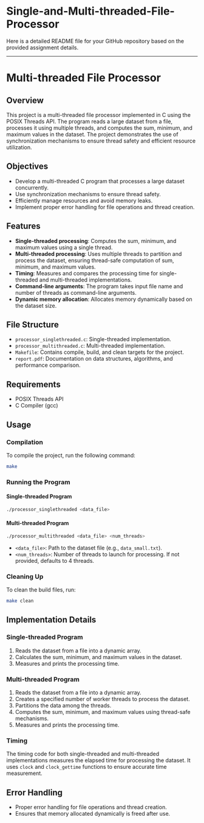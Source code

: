 # Single-and-Multi-threaded-File-Processor
Here is a detailed README file for your GitHub repository based on the provided assignment details.

---

# Multi-threaded File Processor

## Overview

This project is a multi-threaded file processor implemented in C using the POSIX Threads API. The program reads a large dataset from a file, processes it using multiple threads, and computes the sum, minimum, and maximum values in the dataset. The project demonstrates the use of synchronization mechanisms to ensure thread safety and efficient resource utilization.

## Objectives

- Develop a multi-threaded C program that processes a large dataset concurrently.
- Use synchronization mechanisms to ensure thread safety.
- Efficiently manage resources and avoid memory leaks.
- Implement proper error handling for file operations and thread creation.

## Features

- **Single-threaded processing**: Computes the sum, minimum, and maximum values using a single thread.
- **Multi-threaded processing**: Uses multiple threads to partition and process the dataset, ensuring thread-safe computation of sum, minimum, and maximum values.
- **Timing**: Measures and compares the processing time for single-threaded and multi-threaded implementations.
- **Command-line arguments**: The program takes input file name and number of threads as command-line arguments.
- **Dynamic memory allocation**: Allocates memory dynamically based on the dataset size.

## File Structure

- `processor_singlethreaded.c`: Single-threaded implementation.
- `processor_multithreaded.c`: Multi-threaded implementation.
- `Makefile`: Contains compile, build, and clean targets for the project.
- `report.pdf`: Documentation on data structures, algorithms, and performance comparison.

## Requirements

- POSIX Threads API
- C Compiler (gcc)

## Usage

### Compilation

To compile the project, run the following command:

```sh
make
```

### Running the Program

#### Single-threaded Program

```sh
./processor_singlethreaded <data_file>
```

#### Multi-threaded Program

```sh
./processor_multithreaded <data_file> <num_threads>
```

- `<data_file>`: Path to the dataset file (e.g., `data_small.txt`).
- `<num_threads>`: Number of threads to launch for processing. If not provided, defaults to 4 threads.

### Cleaning Up

To clean the build files, run:

```sh
make clean
```

## Implementation Details

### Single-threaded Program

1. Reads the dataset from a file into a dynamic array.
2. Calculates the sum, minimum, and maximum values in the dataset.
3. Measures and prints the processing time.

### Multi-threaded Program

1. Reads the dataset from a file into a dynamic array.
2. Creates a specified number of worker threads to process the dataset.
3. Partitions the data among the threads.
4. Computes the sum, minimum, and maximum values using thread-safe mechanisms.
5. Measures and prints the processing time.

### Timing

The timing code for both single-threaded and multi-threaded implementations measures the elapsed time for processing the dataset. It uses `clock` and `clock_gettime` functions to ensure accurate time measurement.

## Error Handling

- Proper error handling for file operations and thread creation.
- Ensures that memory allocated dynamically is freed after use.

